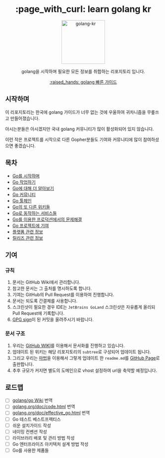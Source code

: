 <h1 align="center">:page_with_curl: learn golang kr</h1>
<p align="center"><img width="140" src="https://www.pigno.se/static/assets/images/golang-kr-logo.svg" alt="golang-kr" /></p>
<p align="center">golang을 시작하며 필요한 모든 정보를 취합하는 리포지토리 입니다.</p>
<p align="center"><a href="https://www.pigno.se/barn/learn-golang-kr/docs/#/Home" target="_blank">:raised_hands: golang 빠른 가이드</a></p>

## 시작하며

이 리포지토리는 한국에 golang 가이드가 너무 없는 것에 우울하여 귀차니즘을 무릎쓰고 만들어졌습니다.

아시는분들은 아시겠지만 국내 golang 커뮤니티가 많이 활성화되어 있지 않습니다.

 이런 작은 프로젝트를 시작으로 다른 Gopher분들도 기여와 커뮤니티에 많이 참여하셨으면 좋겠습니다.

## 목차

+ [Go를 시작하며](https://github.com/KennethanCeyer/learn-golang-kr/wiki/#go를-시작하며)
+ [Go 작업하기](https://github.com/KennethanCeyer/learn-golang-kr/wiki/#go로-작업하기)
+ [Go에 대해 더 알아보기](https://github.com/KennethanCeyer/learn-golang-kr/wiki/#go에-대해-더-알아보기)
+ [Go 커뮤니티](https://github.com/KennethanCeyer/learn-golang-kr/wiki/#go-커뮤니티)
+ [Go 툴체인](https://github.com/KennethanCeyer/learn-golang-kr/wiki/#go-툴체인)
+ [Go의 또 다른 위키들](https://github.com/KennethanCeyer/learn-golang-kr/wiki/#go의-또-다른-위키들)
+ [Go로 동작하는 서비스들](https://github.com/KennethanCeyer/learn-golang-kr/wiki/#go로-동작하는-서비스들)
+ [Go를 이용한 프로덕션에서의 문제해결](https://github.com/KennethanCeyer/learn-golang-kr/wiki/#go를-이용한-프로덕션에서의-문제해결)
+ [Go 프로젝트에 기여](https://github.com/KennethanCeyer/learn-golang-kr/wiki/#go-프로젝트에-기여)
+ [플랫폼 관련 정보](https://github.com/KennethanCeyer/learn-golang-kr/wiki/#플랫폼-관련-정보)
+ [릴리즈 관련 정보](https://github.com/KennethanCeyer/learn-golang-kr/wiki/#릴리즈-관련-정보)

## 기여

### 규칙

1. 문서는 GitHub Wiki에서 관리합니다.
2. 참고한 문서는 그 출처를 명시하도록 합니다.
3. 기여는 GitHub의 Pull Request를 이용하여 진행합니다.
4. 문서는 되도록 간결체를 사용합니다.
5. 스크린샷이 필요한 경우 IDE는 `JetBrains GoLand` 스크린샷은 자유롭게 올리되 Pull Request에 기록합니다.  
6. [GPG sign](https://help.github.com/articles/signing-commits-using-gpg/)이 된 커밋을 올려주시기 바랍니다.

### 문서 구조

1. 우리는 [GitHub WIKI](https://github.com/KennethanCeyer/learn-golang-kr/wiki)를 이용해서 문서화를 진행하고 있습니다.
2. 업데이트 된 위키는 해당 리포지토리의 `subtree`로 구성되어 업데이트 됩니다.
3. 그리고 우리는 [마법](https://github.com/QingWei-Li/docsify)을 이용해서 그렇게 업데이트 한 `readme.md`를 [GitHub Page](https://www.pigno.se/barn/learn-golang-kr/docs/#/Home)로 출판합니다.
4. 추후 규모가 커지면 별도의 도메인으로 vhost 설정하여 url을 축약할 예정입니다.

## 로드맵

- [ ] [golang/go Wiki](https://github.com/golang/go/wiki) 번역
- [ ] [golang.org/doc/code.html](https://golang.org/doc/code.html) 번역
- [ ] [golang.org/doc/effective_go.html](https://golang.org/doc/effective_go.html) 번역
- [ ] Go 테스트 베스트프렉티스
- [ ] 쉬운 설치가이드 작성
- [ ] 네이밍 컨벤션 작성
- [ ] 라이브러리 배포 및 관리 방법 작성
- [ ] Go 엔터프라이즈 아키텍처 설계 방법 작성
- [ ] Go를 사용한 제품들
